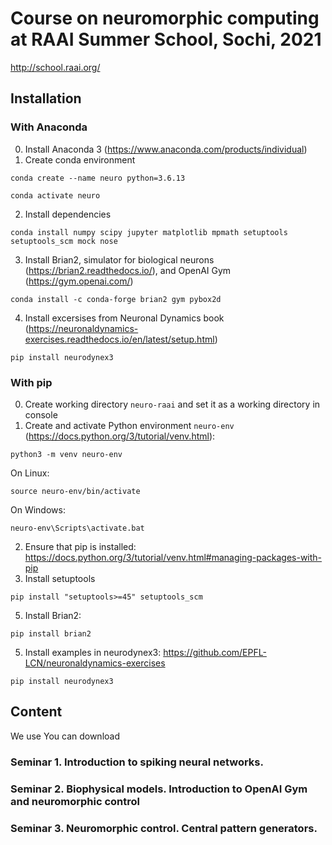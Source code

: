 # Course on neuromorphic computing at RAAI Summer School, Sochi, 2021
http://school.raai.org/

## Installation
### With Anaconda
0. Install Anaconda 3 (https://www.anaconda.com/products/individual)
1. Create conda environment

`conda create --name neuro python=3.6.13`

`conda activate neuro`

2. Install dependencies

`conda install numpy scipy jupyter matplotlib mpmath setuptools setuptools_scm mock nose`

3. Install Brian2, simulator for biological neurons (https://brian2.readthedocs.io/), and OpenAI Gym (https://gym.openai.com/)

`conda install -c conda-forge brian2 gym pybox2d`

4. Install excersises from Neuronal Dynamics book (https://neuronaldynamics-exercises.readthedocs.io/en/latest/setup.html)

`pip install neurodynex3`

### With pip

0. Create working directory `neuro-raai` and set it as a working directory in console
1. Create and activate Python environment `neuro-env` (https://docs.python.org/3/tutorial/venv.html):

`python3 -m venv neuro-env`

On Linux:

`source neuro-env/bin/activate`

On Windows:

`neuro-env\Scripts\activate.bat`

2. Ensure that pip is installed: https://docs.python.org/3/tutorial/venv.html#managing-packages-with-pip
3. Install setuptools

`pip install "setuptools>=45" setuptools_scm`

5. Install Brian2: 

`pip install brian2`

5. Install examples in neurodynex3: https://github.com/EPFL-LCN/neuronaldynamics-exercises

`pip install neurodynex3`

## Content
We use You can download
### Seminar 1. Introduction to spiking neural networks.
### Seminar 2. Biophysical models. Introduction to OpenAI Gym and neuromorphic control
### Seminar 3. Neuromorphic control. Central pattern generators.
